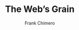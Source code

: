 ---
title: The Web’s Grain 
author: Frank Chimero
link: "https://frankchimero.com/blog/2015/the-webs-grain/"
---